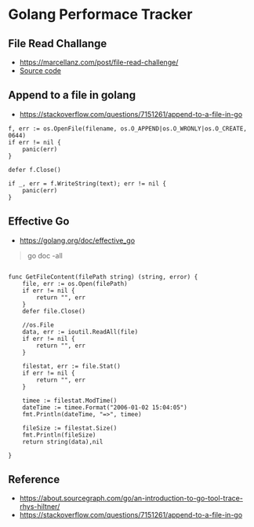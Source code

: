 # Golang Performace Tracker


## File Read Challange
* https://marcellanz.com/post/file-read-challenge/
* [Source code](https://github.com/marcellanz/file-read-challenge-go/blob/master/rev4/readfile4.go)

## Append to a file in golang
* https://stackoverflow.com/questions/7151261/append-to-a-file-in-go

```golang
f, err := os.OpenFile(filename, os.O_APPEND|os.O_WRONLY|os.O_CREATE, 0644)
if err != nil {
    panic(err)
}

defer f.Close()

if _, err = f.WriteString(text); err != nil {
    panic(err)
}

```

## Effective Go
* https://golang.org/doc/effective_go

> go doc -all

```golang

func GetFileContent(filePath string) (string, error) { 
	file, err := os.Open(filePath)
	if err != nil {
		return "", err
	}
	defer file.Close()

	//os.File
	data, err := ioutil.ReadAll(file)
	if err != nil {
		return "", err
	}

	filestat, err := file.Stat()
	if err != nil {
		return "", err
	}

	timee := filestat.ModTime()
	dateTime := timee.Format("2006-01-02 15:04:05")
	fmt.Println(dateTime, "=>", timee)

	fileSize := filestat.Size()
	fmt.Println(fileSize)
	return string(data),nil
	
}
```

## Reference
* https://about.sourcegraph.com/go/an-introduction-to-go-tool-trace-rhys-hiltner/
* https://stackoverflow.com/questions/7151261/append-to-a-file-in-go
